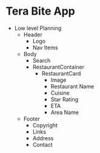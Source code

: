 # Tera Bite App

-   Low level Planning
    -   Header
        -   Logo
        -   Nav Items
    -   Body
        -   Search
        -   RestaurantContainer
            -   RestaurantCard
                -   Image
                -   Restaurant Name
                -   Cuisine
                -   Star Rating
                -   ETA
                -   Area Name
    -   Footer
        -   Copyright
        -   Links
        -   Address
        -   Contact
